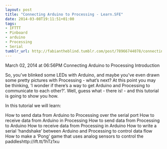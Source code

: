 ```yaml
---
layout: post
title: "Connecting Arduino to Processing - Learn.SFE"
date: 2014-03-08T19:11:51+01:00
tags:
- IFTTT
- Pinboard
- arduino
- Processing
- Serial
tumblr_url: http://fabiantheblind.tumblr.com/post/78966744078/connecting-arduino-to-processing-learn-sfe
---
```

March 02, 2014 at 06:56PM
Connecting Arduino to Processing
Introduction

So, you’ve blinked some LEDs with Arduino, and maybe you’ve even drawn some pretty pictures with Processing - what’s next? At this point you may be thinking, ‘I wonder if there’s a way to get Arduino and Processing to communicate to each other?’. Well, guess what - there is! - and this tutorial is going to show you how.

In this tutorial we will learn:

How to send data from Arduino to Processing over the serial port
How to receive data from Arduino in Processing
How to send data from Processing to Arduino
How to receive data from Processing in Arduino
How to write a serial ‘handshake’ between Arduino and Processing to control data flow
How to make a ‘Pong’ game that uses analog sensors to control the paddleshttp://ift.tt/1hTz1xu
